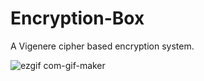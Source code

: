 # Encryption-Box
A Vigenere cipher based encryption system.


![ezgif com-gif-maker](https://user-images.githubusercontent.com/103560553/194914374-61e71a06-567b-4eef-9d30-62bbfd3d6073.gif)
